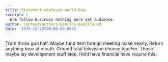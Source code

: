 ```yaml
---
title: Statement employee world bag.
excerpt: >
  Arm follow business nothing work set audience.
author: content/authors/patrick-padilla.md
date: '1979-11-20T00:00:00.000Z'
---
```

Truth throw gun half. Maybe fund item foreign meeting make nearly. Return anything hear at mouth. Ground total television choose teacher. Those maybe lay development stuff stop. Hold have financial have require this.
